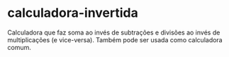 # calculadora-invertida
Calculadora que faz soma ao invés de subtrações e divisões ao invés de multiplicações (e vice-versa). Também pode ser usada como calculadora comum.
